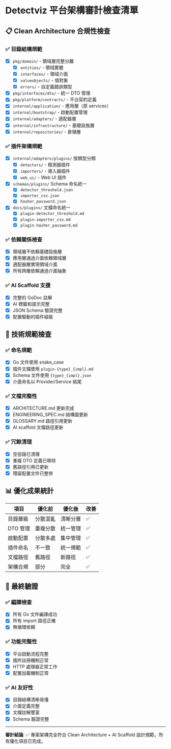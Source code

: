 # Detectviz 平台架構審計檢查清單

## 📋 Clean Architecture 合規性檢查

### ✅ 目錄結構規範
- [x] `pkg/domain/` - 領域層完整分離
  - [x] `entities/` - 領域實體
  - [x] `interfaces/` - 領域介面
  - [x] `valueobjects/` - 值對象
  - [x] `errors/` - 自定義錯誤類型
- [x] `pkg/interfaces/dto/` - 統一 DTO 管理
- [x] `pkg/platform/contracts/` - 平台契約定義
- [x] `internal/application/` - 應用層（原 services）
- [x] `internal/bootstrap/` - 啟動配置管理
- [x] `internal/adapters/` - 適配器層
- [x] `internal/infrastructure/` - 基礎設施層
- [x] `internal/repositories/` - 倉儲層

### ✅ 插件架構規範
- [x] `internal/adapters/plugins/` 按類型分類
  - [x] `detectors/` - 檢測器插件
  - [x] `importers/` - 導入器插件
  - [x] `web_ui/` - Web UI 插件
- [x] `schemas/plugins/` Schema 命名統一
  - [x] `detector_threshold.json`
  - [x] `importer_csv.json`
  - [x] `hasher_password.json`
- [x] `docs/plugins/` 文檔命名統一
  - [x] `plugin-detector_threshold.md`
  - [x] `plugin-importer_csv.md`
  - [x] `plugin-hasher_password.md`

### ✅ 依賴關係檢查
- [x] 領域層不依賴基礎設施層
- [x] 應用層通過介面依賴領域層
- [x] 適配器層實現領域介面
- [x] 所有跨層依賴通過介面抽象

### ✅ AI Scaffold 支援
- [x] 完整的 GoDoc 註解
- [x] AI 標籤和提示完整
- [x] JSON Schema 驗證完整
- [x] 配置驅動的插件組裝

## 🔧 技術規範檢查

### ✅ 命名規範
- [x] Go 文件使用 snake_case
- [x] 插件文檔使用 `plugin-{type}_{impl}.md`
- [x] Schema 文件使用 `{type}_{impl}.json`
- [x] 介面命名以 Provider/Service 結尾

### ✅ 文檔完整性
- [x] ARCHITECTURE.md 更新完成
- [x] ENGINEERING_SPEC.md 結構圖更新
- [x] GLOSSARY.md 路徑引用更新
- [x] AI scaffold 文檔路徑更新

### ✅ 冗餘清理
- [x] 空目錄已清理
- [x] 重複 DTO 定義已移除
- [x] 舊路徑引用已更新
- [x] 殘留配置文件已整併

## 📊 優化成果統計

| 項目 | 優化前 | 優化後 | 改善 |
|------|--------|--------|------|
| 目錄層級 | 分散混亂 | 清晰分層 | ✅ |
| DTO 管理 | 重複分散 | 統一管理 | ✅ |
| 啟動配置 | 分散多處 | 集中管理 | ✅ |
| 插件命名 | 不一致 | 統一規範 | ✅ |
| 文檔路徑 | 舊路徑 | 新路徑 | ✅ |
| 架構合規 | 部分 | 完全 | ✅ |

## 🎯 最終驗證

### ✅ 編譯檢查
- [x] 所有 Go 文件編譯成功
- [x] 所有 import 路徑正確
- [x] 無循環依賴

### ✅ 功能完整性
- [x] 平台啟動流程完整
- [x] 插件註冊機制正常
- [x] HTTP 處理器正常工作
- [x] 配置加載機制正常

### ✅ AI 友好性
- [x] 目錄結構清晰易懂
- [x] 介面定義完整
- [x] 文檔註解豐富
- [x] Schema 驗證完整

---

**審計結論**: ✅ 專案架構完全符合 Clean Architecture + AI Scaffold 設計規範，所有優化項目已完成。
